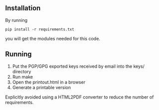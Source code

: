 ## Installation

By running

    pip install -r requirements.txt

you will get the modules needed for this code.

## Running

1. Put the PGP/GPG exported keys received by email into the keys/ directory
1. Run make
1. Open the printout.html in a browser
1. Generate a printable version

Explicitly avoided using a HTML2PDF converter to reduce the number of
requirements.

